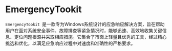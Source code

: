 # EmergencyTookit
`EmergencyTookit `是一款专为Windows系统设计的应急响应解决方案，旨在帮助用户在面对系统安全事件、故障排查等紧急情况时，能够迅速、高效地收集关键信息、定位问题根源并采取相应措施。它集合了市面上轻量且优秀的工具，经过精心挑选和优化，以满足应急响应过程中对速度和准确性的严格要求。
